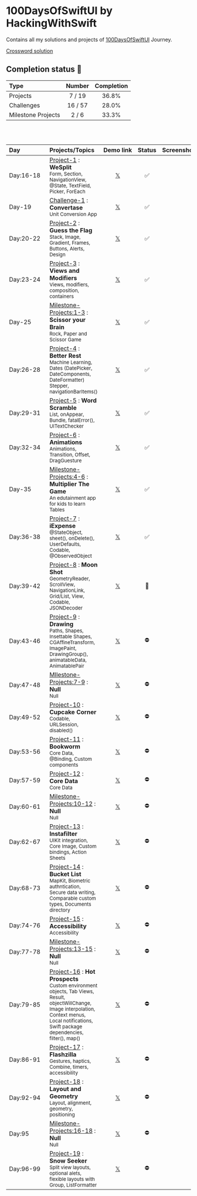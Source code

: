 # 100DaysOfSwiftUI by HackingWithSwift

Contains all my solutions and projects of [100DaysOfSwiftUI](https://www.hackingwithswift.com/100/swiftui) Journey.

[Crossword solution](/15-wordsearch.pdf)

## Completion status 🔸

| Type               |  Number  | Completion |
|:-------------------|:--------:|:----------:|
| Projects           |  7 / 19  |   36.8%    |
| Challenges         | 16 / 57  |   28.0%    |
| Milestone Projects |  2 / 6   |   33.3%    |

<br>
<br>


| Day&emsp;&emsp;&emsp;&emsp; | Projects/Topics                                                                                                                                                                                                            |                       Demo&nbsp;link                        | Status | Screenshots |
|:----------------------------|:---------------------------------------------------------------------------------------------------------------------------------------------------------------------------------------------------------------------------|:-----------------------------------------------------------:|:------:|:-----------:|
| Day:16-18                   | [Project-1](/P01-WeSplit-D16) : **WeSplit** <br/><sub> Form, Section, NavigationView, @State, TextField, Picker, ForEach                                                                                                   | [𝕏](https://x.com/asdsydd/status/1722579102727823693?s=20) |   ✅    |             |
| Day-19                      | [Challenge-1](/C01-Convertase-D19) : **Convertase** <br><sub> Unit Conversion App </sub>                                                                                                                                   | [𝕏](https://x.com/asdsydd/status/1724490399442723103?s=20) |   ✅    |             |
| Day:20-22                   | [Project-2](/P02-GuessTheFlag-D20) : **Guess the Flag** <br><sub> Stack, Image, Gradient, Frames, Buttons, Alerts, Design </sub>                                                                                           | [𝕏](https://x.com/asdsydd/status/1724876595079655644?s=20) |   ✅    |             |
| Day:23-24                   | [Project-3](/P03-ViewsAndModifiers-D23) : **Views and Modifiers** <br><sub> Views, modifiers, composition, containers </sub>                                                                                               | [𝕏](https://x.com/asdsydd/status/1729543041076388190?s=20) |   ✅    |             |
| Day-25                      | [Milestone-Projects:1-3](/C02-ScissorYourBrain-D25) : **Scissor your Brain** <br><sub> Rock, Paper and Scissor Game </sub>                                                                                                 | [𝕏](https://x.com/asdsydd/status/1729544201988145336?s=20) |   ✅    |             |
| Day:26-28                   | [Project-4](/P04-BetterRest-D26) : **Better Rest** <br><sub> Machine Learning, Dates (DatePicker, DateComponents, DateFormatter) Stepper, navigationBarItems() </sub>                                                      | [𝕏](https://x.com/asdsydd/status/1733856119381274695?s=20) |   ✅    |             |
| Day:29-31                   | [Project-5](/P05-WordScramble-D29) : **Word Scramble** <br><sub> List, onAppear, Bundle, fatalError(), UITextChecker </sub>                                                                                                | [𝕏](https://x.com/asdsydd/status/1733857571965211005?s=20) |   ✅    |             |
| Day:32-34                   | [Project-6](/P06-Animations-D32) : **Animations** <br><sub> Animations, Transition, Offset, DragGuesture </sub>                                                                                                            | [𝕏](https://x.com/asdsydd/status/1736456276211794368?s=20) |   ✅    |             |
| Day-35                      | [Milestone-Projects:4-6](/C03-MultiplierTheGame-D35) : **Multiplier The Game** <br><sub> An edutainment app for kids to learn Tables </sub>                                                                                | [𝕏](https://x.com/asdsydd/status/1742245960800182791?s=20) |   ✅    |             |
| Day:36-38                   | [Project-7](/P07-iExpense-D36) : **iExpense** <br><sub> @StateObject, sheet(), onDelete(), UserDefaults, Codable, @ObservedObject </sub>                                                                                   | [𝕏](https://x.com/asdsydd/status/1742246568496111657?s=20) |   ✅    |             |
| Day:39-42                   | [Project-8](/P08-MoonShot-D39) : **Moon Shot** <br><sub> GeometryReader, ScrollView, NavigationLink, Grid/List, View, Codable, JSONDecoder </sub>                                                                          |                           [𝕏]()                            |   🔶    |             |
| Day:43-46                   | [Project-9](/P09-Drawing-D43) : **Drawing** <br><sub> Paths, Shapes, Insettable Shapes, CGAffineTransform, ImagePaint, DrawingGroup(), animatableData, AnimatablePair </sub>                                               |                           [𝕏]()                            |   ⛔️    |             |
| Day:47-48                   | [MIlestone-Projects:7-9](/) : **Null** <br><sub> Null </sub>                                                                                                                                                               |                           [𝕏]()                            |   ⛔️    |             |
| Day:49-52                   | [Project-10](/) : **Cupcake Corner** <br><sub> Codable, URLSession, disabled() </sub>                                                                                                                                      |                           [𝕏]()                            |   ⛔️    |             |
| Day:53-56                   | [Project-11](/) : **Bookworm** <br><sub> Core Data, @Binding, Custom components </sub>                                                                                                                                     |                           [𝕏]()                            |   ⛔️    |             |
| Day:57-59                   | [Project-12](/) : **Core Data** <br><sub> Core Data </sub>                                                                                                                                                                 |                           [𝕏]()                            |   ⛔️    |             |
| Day:60-61                   | [Milestone-Projects:10-12](/) : **Null** <br><sub> Null </sub>                                                                                                                                                             |                           [𝕏]()                            |   ⛔️    |             |
| Day:62-67                   | [Project-13](/) : **Instafilter** <br><sub> UIKit integration, Core Image, Custom bindings, Action Sheets </sub>                                                                                                           |                           [𝕏]()                            |   ⛔️    |             |
| Day:68-73                   | [Project-14](/) : **Bucket List** <br><sub> MapKit, Biometric authntication, Secure data writing, Comparable custom types, Documents directory </sub>                                                                      |                           [𝕏]()                            |   ⛔️    |             |
| Day:74-76                   | [Project-15](/) : **Accessibility** <br><sub> Accessibility </sub>                                                                                                                                                         |                           [𝕏]()                            |   ⛔️    |             |
| Day:77-78                   | [Milestone-Projects:13-15](/) : **Null** <br><sub> Null </sub>                                                                                                                                                             |                           [𝕏]()                            |   ⛔️    |             |
| Day:79-85                   | [Project-16](/) : **Hot Prospects** <br><sub> Custom environment objects, Tab Views, Result, objectWillChange, Image interpolation, Context menus, Local notifications, Swift package dependencies, filter(), map() </sub> |                           [𝕏]()                            |   ⛔️    |             |
| Day:86-91                   | [Project-17](/) : **Flashzilla** <br><sub> Gestures, haptics, Combine, timers, accessibility </sub>                                                                                                                        |                           [𝕏]()                            |   ⛔️    |             |
| Day:92-94                   | [Project-18](/) : **Layout and Geometry** <br><sub> Layout, alignment, geometry, positioning </sub>                                                                                                                        |                           [𝕏]()                            |   ⛔️    |             |
| Day:95                      | [Milestone-Projects:16-18](/) : **Null** <br><sub> Null </sub>                                                                                                                                                             |                           [𝕏]()                            |   ⛔️    |             |
| Day:96-99                   | [Project-19](/) : **Snow Seeker** <br><sub> Split view layouts, optional alets, flexible layouts with Group, ListFormatter </sub>                                                                                          |                           [𝕏]()                            |   ⛔️    |             |

